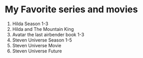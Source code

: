# My Favorite series and movies

1. Hilda Season 1-3
2. Hilda and The Mountain King
3. Avatar the last airbender book 1-3
4. Steven Universe Season 1-5
5. Steven Universe Movie
6. Steven Universe Future
